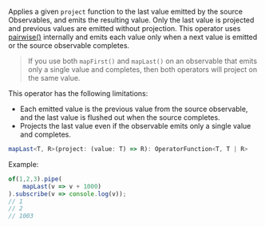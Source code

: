 Applies a given `project` function to the last value emitted by the source Observables, and emits the resulting value. Only the last
value is projected and previous values are emitted without projection. This operator uses [pairwise()](https://rxjs.dev/api/operators/pairwise) 
internally and emits each value only when a next value is emitted or the source observable completes.

> If you use both `mapFirst()` and `mapLast()` on an observable that emits only a single value and completes, then both operators will project on the same value.

This operator has the following limitations:

- Each emitted value is the previous value from the source observable, and the last value is flushed out when the source completes.
- Projects the last value even if the observable emits only a single value and completes.

```typescript
mapLast<T, R>(project: (value: T) => R): OperatorFunction<T, T | R>
```

Example:

```typescript
of(1,2,3).pipe(
    mapLast(v => v + 1000)
).subscribe(v => console.log(v));
// 1
// 2
// 1003
```
